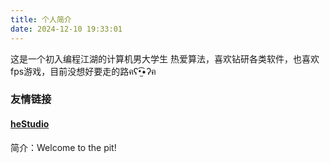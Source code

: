 ```yaml
---
title: 个人简介
date: 2024-12-10 19:33:01
---
```


这是一个初入编程江湖的计算机男大学生
热爱算法，喜欢钻研各类软件，也喜欢fps游戏，目前没想好要走的路ฅʕ•̫͡•ʔฅ


### 友情链接
#### [heStudio](https://www.hestudio.net/)
简介：Welcome to the pit!

